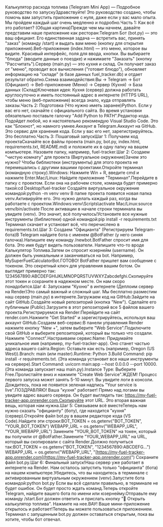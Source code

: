 Калькулятор расхода топлива (Telegram Mini App) — Подробное руководство по запускуЗдравствуйте! Это руководство создано, чтобы помочь вам запустить приложение с нуля, даже если у вас мало опыта. Мы пройдем каждый шаг очень медленно и подробно.Часть 1: Как всё это работает? (Общая картина)Прежде чем мы начнем, давайте представим наше приложение как ресторан:Telegram Бот (bot.py) — это ваш официант. Его единственная задача — встретить вас, принять "заказ" (команду /start) и выдать вам меню (кнопку для открытия приложения).Веб-приложение (index.html) — это меню, которое вы видите. Красивый интерфейс, поля для ввода, кнопки. Вы выбираете "блюда" (вводите данные о поездке) и нажимаете "Заказать" (кнопку "Рассчитать").Сервер (main.py) — это кухня и склад. Он получает заказ от "меню", проводит все вычисления ("готовит блюдо"), обновляет информацию на "складе" (в базе данных fuel_tracker.db) и отдает результат обратно.Схема взаимодействия:Вы -> Telegram -> Бот (Официант) -> Веб-приложение (Меню) -> Сервер (Кухня) -> База данных (Склад)Ключевая идея: Кухня (сервер) должна работать круглосуточно и иметь постоянный адрес в интернете (HTTPS URL), чтобы меню (веб-приложение) всегда знало, куда отправлять заказы.Часть 2: Подготовка (Что нужно иметь заранее)Python. Если у вас его нет, скачайте с официального сайта. Во время установки обязательно поставьте галочку "Add Python to PATH".Редактор кода. Подойдет любой, но я настоятельно рекомендую Visual Studio Code. Это как "Блокнот", но намного умнее.Аккаунт в Telegram.Аккаунт на GitHub. Это сервис для хранения кода. Если у вас его нет, зарегистрируйтесь. Это бесплатно.Часть 3: Пошаговый запускШаг 1: Получаем код проектаСкачайте все файлы проекта (main.py, bot.py, index.html, requirements.txt, README.md) и положите их в одну папку на вашем компьютере. Назовите папку, например, fuel-tracker.Шаг 2: Создаем "чистую комнату" для проекта (Виртуальное окружение)Зачем это нужно? Чтобы библиотеки (инструменты) для этого проекта не перемешались с другими вашими проектами.Откройте терминал (командную строку).Windows: Нажмите Win + R, введите cmd и нажмите Enter.Mac/Linux: Найдите приложение "Терминал".Перейдите в папку с проектом. Если она на рабочем столе, команда будет примерно такой:cd Desktop/fuel-tracker
Создайте виртуальное окружение командой:python -m venv venv
В папке проекта появится новая папка venv.Активируйте его. Это нужно делать каждый раз, когда вы работаете с проектом.Windows:venv\Scripts\activate
Mac/Linux:source venv/bin/activate
После активации в начале строки терминала вы увидите (venv). Это значит, всё получилось!Установите все нужные инструменты (библиотеки) одной командой:pip install -r requirements.txt
Терминал скачает и установит всё, что перечислено в requirements.txt.Шаг 3: Создаем "Официанта" (Регистрируем Telegram-бота)В Telegram найдите бота с именем @BotFather (у него синяя галочка).Напишите ему команду /newbot.BotFather спросит имя для бота. Это имя будут видеть пользователи. Напишите что-то вроде Калькулятор Топлива.Затем он спросит юзернейм (username). Он должен быть уникальным и заканчиваться на bot. Например, MySuperFuelCalculatorBot.ГОТОВО! BotFather пришлет вам сообщение с токеном. Это секретный ключ для управления вашим ботом. Он выглядит примерно так: 1234567890:ABCDEFGHIJKLMNOPQRSTUVWXYZabcdefghi.Скопируйте этот токен и сохраните в надежном месте. Он нам скоро понадобится.Шаг 4: Запускаем "Кухню" в интернете (Деплоим сервер на Render)Это самый важный и сложный шаг. Мы бесплатно разместим наш сервер (main.py) в интернете.Загружаем код на GitHub:Зайдите на сайт GitHub.Создайте новый репозиторий (кнопка "New"). Сделайте его публичным (Public).Загрузите в этот репозиторий все 5 файлов вашего проекта.Регистрируемся на Render:Перейдите на сайт render.com.Нажмите "Get Started" и зарегистрируйтесь, используя ваш аккаунт GitHub.Создаем веб-сервис:В панели управления Render нажмите кнопку "New +", затем выберите "Web Service".Подключите свой GitHub и выберите репозиторий, который вы только что создали. Нажмите "Connect".Настраиваем сервис:Name: Придумайте уникальное имя (например, my-fuel-tracker-app). Оно станет частью адреса вашего сайта.Region: Оставьте как есть (например, Oregon (US West)).Branch: main (или master).Runtime: Python 3.Build Command: pip install -r requirements.txt. (Эта команда установит все наши инструменты на сервере).Start Command: uvicorn main:app --host 0.0.0.0 --port 10000. (Эта команда запускает наш main.py).Instance Type: Выберите Free.Пролистайте вниз и нажмите "Create Web Service".ЖДЕМ! Процесс первого запуска может занять 5-10 минут. Вы увидите логи в консоли. Дождитесь, пока не появится зеленая надпись "Your service is live".ПОЗДРАВЛЯЮ! Ваша "кухня" работает! Прямо над логами вы увидите адрес вашего сервера. Он будет выглядеть так: https://my-fuel-tracker-app.onrender.com.Скопируйте этот URL. Это вторая важная вещь, которая нам нужна.Шаг 5: Связываем всё вместеТеперь нам нужно сказать "официанту" (боту), где находится "кухня" (сервер).Откройте файл bot.py в вашем редакторе кода (VS Code).Найдите эти строки:BOT_TOKEN = os.getenv("BOT_TOKEN", "YOUR_BOT_TOKEN") 
WEBAPP_URL = os.getenv("WEBAPP_URL", "YOUR_WEBAPP_URL")
Замените "YOUR_BOT_TOKEN" на токен, который вы получили от @BotFather.Замените "YOUR_WEBAPP_URL" на URL, который вы скопировали с сайта Render.Должно получиться так:BOT_TOKEN = os.getenv("BOT_TOKEN", "1234567890:ABCDEFG...") 
WEBAPP_URL = os.getenv("WEBAPP_URL", "[https://my-fuel-tracker-app.onrender.com](https://my-fuel-tracker-app.onrender.com)")
Сохраните файл bot.py.Шаг 6: Финальный запуск!Наш сервер уже работает в интернете на Render. Нам осталось запустить только "официанта" (бота) на нашем компьютере.Убедитесь, что вы находитесь в терминале с активированным виртуальным окружением (venv).Запустите бота командой:python bot.py
Если вы всё сделали правильно, в терминале не будет ошибок. Он будет просто ждать команд.Теперь откройте Telegram, найдите вашего бота по имени или юзернейму.Отправьте ему команду /start.Бот должен ответить и прислать кнопку "🚀 Открыть калькулятор топлива". Нажмите на нее.ВАУ! Ваше мини-приложение открылось и работает!Теперь вы можете пользоваться приложением. Терминал с запущенным bot.py должен оставаться открытым, пока вы хотите, чтобы бот отвечал.